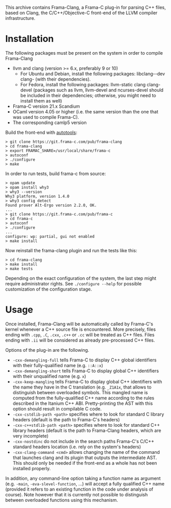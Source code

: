 This archive contains Frama-Clang, a Frama-C plug-in for parsing C++ files,
based on Clang, the C/C++/Objective-C front-end of the LLVM compiler
infrastructure.

# Installation

The following packages must be present on the system in order to compile
Frama-Clang

- llvm and clang (version >= 6.x, preferably 9 or 10)
  - For Ubuntu and Debian, install the following packages:
      libclang-<version>-dev clang-<version>
      (with their dependencies).
  - For Fedora, install the following packages:
      llvm<version>-static clang clang-devel
      (packages such as llvm<version>, llvm<version>-devel and ncurses-devel
       should be included in their dependencies; otherwise, you might need to
       install them as well)
- Frama-C version 21.x Scandium
- OCaml version 4.05 or higher
  (i.e. the same version than the one that was used to compile Frama-C).
- The corresponding camlp5 version

Build the front-end with [autotools](https://en.wikipedia.org/wiki/GNU_Autotools):
```
> git clone https://git.frama-c.com/pub/frama-clang
> cd frama-clang
> export FRAMAC_SHARE=/usr/local/share/frama-c
> autoconf
> ./configure
> make
```

In order to run tests, build frama-c from source:
```
> opam update
> opam install why3
> why3 --version
Why3 platform, version 1.4.0
> why3 config detect
Found prover Alt-Ergo version 2.2.0, OK.
...
> git clone https://git.frama-c.com/pub/frama-c
> cd frama-c
> autoconf
> ./configure
...
configure: wp: partial, gui not enabled
> make install
```

Now reinstall the frama-clang plugin and run the tests like this:
```
> cd frama-clang
> make install
> make tests
```

Depending on the exact configuration of the system, 
the last step might require administrator rights. See `./configure --help`
for possible customization of the configuration stage.

# Usage

Once installed, Frama-Clang will be automatically called by Frama-C's kernel
whenever a C++ source file is encountered. More precisely, files ending 
with `.cpp`, `.C`, `.cxx`, `.c++` or `.cc` will be treated as C++ files.
Files ending with `.ii` will be considered as already pre-processed C++ files.

Options of the plug-in are the following.
- `-cxx-demangling-full` tells Frama-C to display C++ global 
  identifiers with their fully-qualified name (e.g. `::A::x`)
- `-cxx-demangling-short` tells Frama-C to display global 
  C++ identifiers with their unqualified name (e.g. `x`)
- `-cxx-keep-mangling` tells Frama-C to display global C++
  identifiers with the name they have in the C translation (e.g. 
  `_Z1A1x`, that allows to distinguish between overloaded symbols.
  This mangled name is computed from the fully-qualified C++ name
  according to the rules described in the Itanium C++ ABI. Pretty-printing
  the AST with this option should result in compilable C code.
- `-cxx-cstdlib-path <path>` specifies where to look for standard
  C library headers (default is the path to Frama-C's headers)
- `-cxx-c++stdlib-path <path>` specifies where to look for
  standard C++ library headers (default is the path to Frama-Clang headers,
  which are very incomplete)
- `-cxx-nostdinc` do not include in the search paths 
  Frama-C's C/C++ standard headers location (i.e. rely on the system's headers)
- `-cxx-clang-command <cmd>` allows changing the name of the
  command that launches clang and its plugin that outputs the intermediate AST.
  This should only be needed if the front-end as a whole has not been installed
  properly.

In addition, any command-line option taking a function name as
argument (e.g.  `-main`, `-eva-slevel-function`, ...) will accept a
fully qualified C++ name (provided it refers to an existing function
in the code under analysis of course). Note however that it is
currently not possible to distinguish between overloaded functions
using this mechanism.
